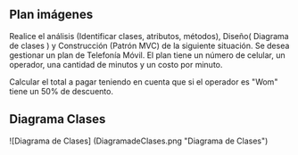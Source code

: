 ## Plan imágenes
Realice el análisis (Identificar clases, atributos, métodos), Diseño( Diagrama de clases ) y Construcción (Patrón MVC) de la siguiente situación.
Se desea gestionar un plan de Telefonía Móvil. El plan tiene un número de celular, un operador, una cantidad de minutos y un costo por minuto.

Calcular el total a pagar teniendo en cuenta que si el operador es "Wom" tiene un 50% de descuento.

## Diagrama Clases
![Diagrama de Clases] (DiagramadeClases.png "Diagrama de Clases")
